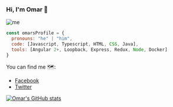 ### Hi, I'm Omar 👋

![me](https://916256.smushcdn.com/2265571/wp-content/uploads/2019/03/desarrolloweb-1232x409.png?lossy=1&strip=1&webp=1)

<!-- Social network
<a href="https://codesandbox.io/u/anuraghazra">
  <img align="left" alt="Anurag Hazra | CodeSandbox" width="20px" src="https://raw.githubusercontent.com/anuraghazra/anuraghazra/master/assets/codesandbox.svg" />
</a>
<a href="https://twitter.com/anuraghazru">
  <img align="left" alt="Anurag Hazra | Twitter" width="21px" src="https://raw.githubusercontent.com/anuraghazra/anuraghazra/master/assets/twitter.svg" />
</a>
<a href="https://discord.gg/VK4k3Br">
  <img align="left" alt="Anurag's Discord" width="21px" src="https://raw.githubusercontent.com/anuraghazra/anuraghazra/master/assets/discord-round.svg" />
</a>
-->


``` js
const omarsProfile = {
  pronouns: "he" | "him",
  code: [Javascript, Typescript, HTML, CSS, Java],
  tools: [Angular 2+, Loopback, Express, Redux, Node, Docker]
}
```
You can find me 🗺️:
- [Facebook](https://facebook.com/)
- [Twitter](https://twitter.com/)

<!-- https://github.com/anuraghazra/github-readme-stats -->
[![Omar's GitHub stats](https://github-readme-stats.vercel.app/api?username=omarsalas94)](https://github.com/anuraghazra/github-readme-stats)


<!--
**omarsalas94/omarsalas94** is a ✨ _special_ ✨ repository because its `README.md` (this file) appears on your GitHub profile.

Here are some ideas to get you started:

- 🔭 I’m currently working on ...
- 🌱 I’m currently learning ...
- 👯 I’m looking to collaborate on ...
- 🤔 I’m looking for help with ...
- 💬 Ask me about ...
- 📫 How to reach me: ...
- 😄 Pronouns: ...
- ⚡ Fun fact: ...
-->
